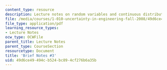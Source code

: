 ```yaml
---
content_type: resource
description: Lecture notes on random variables and continuous distributions.
file: /media/courses/1-010-uncertainty-in-engineering-fall-2008/49d6ce49494cb524bc894cf276b6a35b_notes_03.pdf
file_type: application/pdf
learning_resource_types:
- Lecture Notes
ocw_type: OCWFile
parent_title: Lecture Notes
parent_type: CourseSection
resourcetype: Document
title: 'Brief Notes #3'
uid: 49d6ce49-494c-b524-bc89-4cf276b6a35b
---
```

